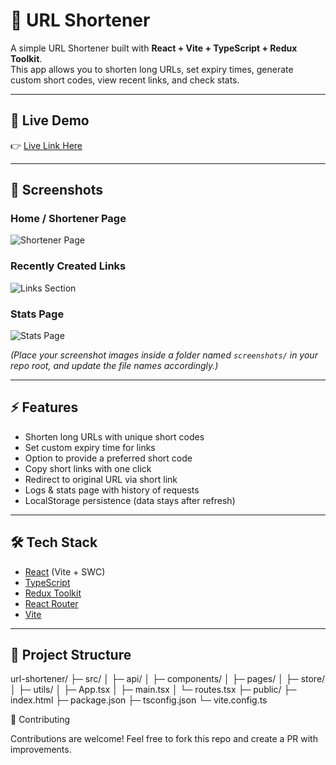 # 🔗 URL Shortener

A simple URL Shortener built with **React + Vite + TypeScript + Redux Toolkit**.  
This app allows you to shorten long URLs, set expiry times, generate custom short codes, view recent links, and check stats.

---

## 🚀 Live Demo
👉 [Live Link Here](https://your-deployed-link.com)  


---

## 📸 Screenshots

### Home / Shortener Page
![Shortener Page](./screenshots/shortener-page.jpg)

### Recently Created Links
![Links Section](./screenshots/links-section.jpg)

### Stats Page
![Stats Page](./screenshots/stats-page.jpg)

*(Place your screenshot images inside a folder named `screenshots/` in your repo root, and update the file names accordingly.)*

---

## ⚡ Features
- Shorten long URLs with unique short codes
- Set custom expiry time for links
- Option to provide a preferred short code
- Copy short links with one click
- Redirect to original URL via short link
- Logs & stats page with history of requests
- LocalStorage persistence (data stays after refresh)

---

## 🛠️ Tech Stack
- [React](https://react.dev/) (Vite + SWC)
- [TypeScript](https://www.typescriptlang.org/)
- [Redux Toolkit](https://redux-toolkit.js.org/)
- [React Router](https://reactrouter.com/)
- [Vite](https://vitejs.dev/)

---

## 📂 Project Structure
url-shortener/
├─ src/
│ ├─ api/
│ ├─ components/
│ ├─ pages/
│ ├─ store/
│ ├─ utils/
│ ├─ App.tsx
│ ├─ main.tsx
│ └─ routes.tsx
├─ public/
├─ index.html
├─ package.json
├─ tsconfig.json
└─ vite.config.ts

🤝 Contributing

Contributions are welcome!
Feel free to fork this repo and create a PR with improvements.
